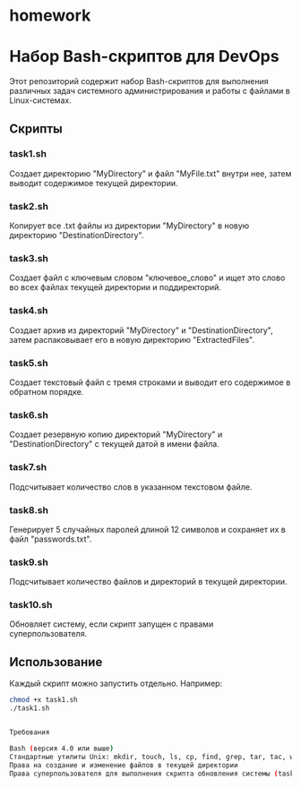 # homework

# Набор Bash-скриптов для DevOps

Этот репозиторий содержит набор Bash-скриптов для выполнения различных задач системного администрирования и работы с файлами в Linux-системах.

## Скрипты

### task1.sh
Создает директорию "MyDirectory" и файл "MyFile.txt" внутри нее, затем выводит содержимое текущей директории.

### task2.sh
Копирует все .txt файлы из директории "MyDirectory" в новую директорию "DestinationDirectory".

### task3.sh
Создает файл с ключевым словом "ключевое_слово" и ищет это слово во всех файлах текущей директории и поддиректорий.

### task4.sh
Создает архив из директорий "MyDirectory" и "DestinationDirectory", затем распаковывает его в новую директорию "ExtractedFiles".

### task5.sh
Создает текстовый файл с тремя строками и выводит его содержимое в обратном порядке.

### task6.sh
Создает резервную копию директорий "MyDirectory" и "DestinationDirectory" с текущей датой в имени файла.

### task7.sh
Подсчитывает количество слов в указанном текстовом файле.

### task8.sh
Генерирует 5 случайных паролей длиной 12 символов и сохраняет их в файл "passwords.txt".

### task9.sh
Подсчитывает количество файлов и директорий в текущей директории.

### task10.sh
Обновляет систему, если скрипт запущен с правами суперпользователя.

## Использование

Каждый скрипт можно запустить отдельно. Например:

```bash
chmod +x task1.sh
./task1.sh


Требования

Bash (версия 4.0 или выше)
Стандартные утилиты Unix: mkdir, touch, ls, cp, find, grep, tar, tac, wc, tr
Права на создание и изменение файлов в текущей директории
Права суперпользователя для выполнения скрипта обновления системы (task10.sh)
